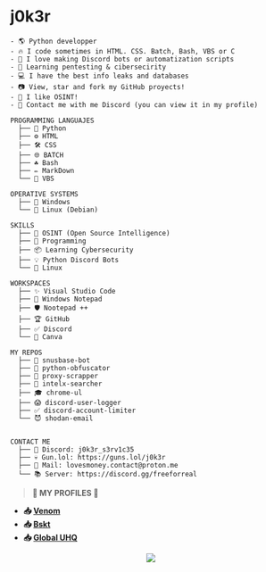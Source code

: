 # j0k3r

```
- 🌎 Python developper
- 🔥 I code sometimes in HTML. CSS. Batch, Bash, VBS or C
- 🤖 I love making Discord bots or automatization scripts
- 💎 Learning pentesting & cibersecirity
- 💻 I have the best info leaks and databases
- 📷 View, star and fork my GitHub proyects!
- 👀 I like OSINT!
- 🥰 Contact me with me Discord (you can view it in my profile)
```

```
PROGRAMMING LANGUAJES
  ├── 🐍 Python
  ├── ⚙️ HTML
  ├── 🛠️ CSS
  ├── 🌐 BATCH
  ├── ☘️ Bash
  ├── ✏️ MarkDown
  └── 📌 VBS

OPERATIVE SYSTEMS
  ├── 📂 Windows
  └── 🐧 Linux (Debian)

SKILLS
  ├── 💫 OSINT (Open Source Intelligence)
  ├── 📒 Programming
  ├── 📦 Learning Cybersecurity
  ├── 💡 Python Discord Bots
  └── 🐧 Linux 

WORKSPACES
  ├── ✨ Visual Studio Code
  ├── 📝 Windows Notepad
  ├── 🛡️ Nootepad ++
  ├── 🏆 GitHub
  ├── ✅ Discord
  └── 💼 Canva

MY REPOS
  ├── 🤖 snusbase-bot
  ├── 🔔 python-obfuscator
  ├── 🎀 proxy-scrapper
  ├── 👀 intelx-searcher
  ├── 🎓 chrome-ul
  ├── 😱 discord-user-logger
  ├── ✅ discord-account-limiter
  └── 😈 shodan-email


CONTACT ME
  ├── 💎 Discord: j0k3r_s3rv1c35
  ├── 💀 Gun.lol: https://guns.lol/j0k3r
  ├── 🔔 Mail: lovesmoney.contact@proton.me
  └── 📚 Server: https://discord.gg/freeforreal
```

> **🗿 MY PROFILES 🗿**

- **📥 [Venom](https://guns.lol/venom_uhq)**
- **📥 [Bskt](https://guns.lol/bskt)**
- **📥 [Global UHQ](https://guns.lol/global.uhq)** 

<div align='center'><img src='https://www.websitecounterfree.com/c.php?d=9&id=61714&s=1' border='0'>
